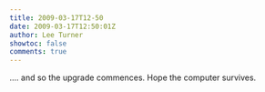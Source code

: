 ```yaml
---
title: 2009-03-17T12-50
date: 2009-03-17T12:50:01Z
author: Lee Turner
showtoc: false
comments: true
---
```


.... and so the upgrade commences.  Hope the computer survives.

